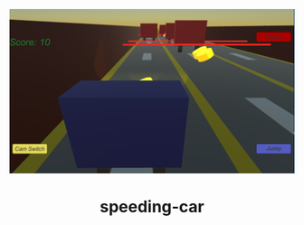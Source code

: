 <p align="center">
<img src= "https://github.com/Nabila63Ahmed/speeding-car/raw/master/Output/Capture2.PNG" width =550/>
 </p>

<h1 align="center">speeding-car</h1>

